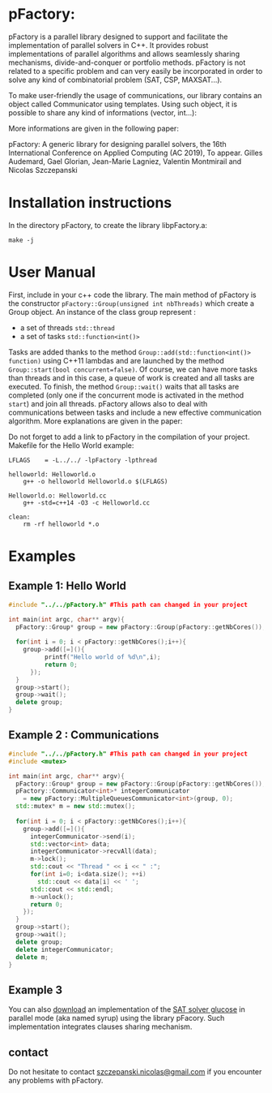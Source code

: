 # pFactory: 
pFactory is a parallel library designed to support and facilitate the implementation of parallel solvers in C++. It provides robust implementations of
parallel algorithms and allows seamlessly sharing mechanisms, divide-and-conquer or portfolio methods.
pFactory is not related to a specific problem and can very easily be incorporated in order to solve any kind of combinatorial problem (SAT, CSP, MAXSAT...).

To make user-friendly the usage of communications, our library contains an object called Communicator<T> using templates.
Using such object, it is possible to share any kind of informations (vector, int...): 

More informations are given in the following paper:

pFactory: A generic library for designing parallel solvers, the 16th International Conference on Applied Computing (AC 2019), To appear.
Gilles Audemard, Gael Glorian, Jean-Marie Lagniez, Valentin Montmirail and Nicolas Szczepanski


# Installation instructions


In the directory pFactory, to create the library libpFactory.a:
```console
make -j 
```

# User Manual

First, include in your c++ code the library. The main method of pFactory is the constructor ```pFactory::Group(unsigned int nbThreads)``` which create a Group object. An instance of the class group represent :
  - a set of threads ```std::thread```
  - a set of tasks ```std::function<int()>```

Tasks are added thanks to the method ```Group::add(std::function<int()> function)``` using C++11 lambdas and are launched by the method ```Group::start(bool concurrent=false)```. Of course, we can have more tasks than threads and in this case, a queue of work is created and all tasks are executed. To finish, the method ```Group::wait()```  waits that all tasks are completed (only one if the concurrent mode is activated in the method ```start```) and join all threads. pFactory allows also to deal with communications between tasks and include a new effective communication algorithm. More explanations are given in the paper:



Do not forget to add a link to pFactory in the compilation of your project.
Makefile for the Hello World example:

```make
LFLAGS    = -L../../ -lpFactory -lpthread

helloworld: Helloworld.o
	g++ -o helloworld Helloworld.o $(LFLAGS)

Helloworld.o: Helloworld.cc
	g++ -std=c++14 -O3 -c Helloworld.cc 

clean:
	rm -rf helloworld *.o
```



# Examples

## Example 1: Hello World

```cpp
#include "../../pFactory.h" #This path can changed in your project

int main(int argc, char** argv){
  pFactory::Group* group = new pFactory::Group(pFactory::getNbCores());
  
  for(int i = 0; i < pFactory::getNbCores();i++){
    group->add([=](){
	      printf("Hello world of %d\n",i);
	      return 0;
      });
  }
  group->start();
  group->wait();
  delete group;
}
```


## Example 2 : Communications

```cpp
#include "../../pFactory.h" #This path can changed in your project
#include <mutex>

int main(int argc, char** argv){
  pFactory::Group* group = new pFactory::Group(pFactory::getNbCores());
  pFactory::Communicator<int>* integerCommunicator
    = new pFactory::MultipleQueuesCommunicator<int>(group, 0);
  std::mutex* m = new std::mutex();
  
  for(int i = 0; i < pFactory::getNbCores();i++){
    group->add([=](){
      integerCommunicator->send(i);
      std::vector<int> data;
      integerCommunicator->recvAll(data);
      m->lock();
      std::cout << "Thread " << i << " :";	
      for(int i=0; i<data.size(); ++i)
        std::cout << data[i] << ' ';
      std::cout << std::endl;
      m->unlock();
      return 0;
    });
  }
  group->start();
  group->wait();
  delete group;
  delete integerCommunicator;
  delete m;
}
```

## Example 3
You can also [download]() an implementation of the [SAT solver glucose](https://www.labri.fr/perso/lsimon/glucose/) in parallel mode (aka named syrup)
using the library pFacory. Such implementation integrates clauses sharing mechanism.



## contact
Do not hesitate to contact szczepanski.nicolas@gmail.com if you encounter any problems with pFactory.
